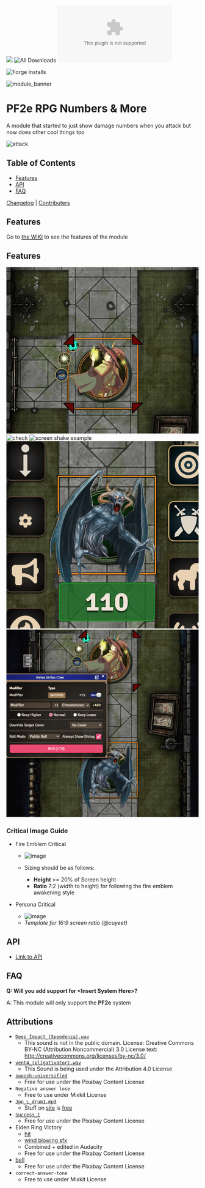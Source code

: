 ![](https://img.shields.io/badge/Foundry-v12-informational)
![All Downloads](https://img.shields.io/github/downloads/ChasarooniZ/pf2e-rpg-numbers/total?color=5e0000&label=All%20Downloads)
![Latest Release Download Count](https://img.shields.io/github/downloads/ChasarooniZ/pf2e-rpg-numbers/latest/module.zip)

![Forge Installs](https://img.shields.io/badge/dynamic/json?label=Forge%20Installs&query=package.installs&suffix=%25&url=https%3A%2F%2Fforge-vtt.com%2Fapi%2Fbazaar%2Fpackage%2Fpf2e-rpg-numbers&colorB=4aa94a)

![module_banner](https://github.com/ChasarooniZ/pf2e-usage-updater/assets/79132112/3b2a4f8c-7ba1-4647-b073-d8ecac9d93a6)

# PF2e RPG Numbers & More

A module that started to just show damage numbers when you attack but now does other cool things too

![attack](https://github.com/ChasarooniZ/pf2e-rpg-numbers/assets/79132112/132d3509-d3a0-4a20-af1b-4f8c89a49c72)

## Table of Contents

-   [Features](#features)
-   [API](#api)
-   [FAQ](#faq)

[Changelog](https://github.com/ChasarooniZ/pf2e-rpg-numbers/blob/main/CHANGELOG.md) | [Contributers](https://github.com/ChasarooniZ/pf2e-rpg-numbers/blob/main/CONTRIBUTER.md)

## Features

Go to [the WIKI](https://chasarooniz.github.io/pf2e-rpg-numbers/) to see the features of the module

## Features

![attack](https://raw.githubusercontent.com/ChasarooniZ/pf2e-rpg-numbers/refs/heads/main/assets/feature-vids/damage-numbers.gif)
![check](https://github.com/ChasarooniZ/pf2e-rpg-numbers/assets/79132112/773b5b4d-cd00-4007-9eda-85ca4059f8de)
![screen shake example](https://github.com/ChasarooniZ/pf2e-rpg-numbers/assets/79132112/04b51492-81c5-4027-b7cb-f8524ec94927)
![dmg shake](https://raw.githubusercontent.com/ChasarooniZ/pf2e-rpg-numbers/refs/heads/main/assets/feature-vids/damage-shake.gif)
![rotate example](https://raw.githubusercontent.com/ChasarooniZ/pf2e-rpg-numbers/refs/heads/main/assets/feature-vids/rotate-on-attack.gif)

### Critical Image Guide

-   Fire Emblem Critical

    -   ![image](https://github.com/user-attachments/assets/508ad2e3-b4f2-455a-aad9-bdc0b6ec592e)

    -   Sizing should be as follows:
        -   **Height** >= 20% of Screen height
        -   **Ratio** 7:2 (width to height) for following the fire emblem awakening style

-   Persona Critical
    -   ![image](https://github.com/user-attachments/assets/335768a9-9bfa-4844-8d3d-f2e4ffd4cbf7)
    -   _Template for 16:9 screen ratio (@cuyeet)_

## API

-   [Link to API](https://github.com/ChasarooniZ/pf2e-rpg-numbers/wiki/API)

## FAQ

**Q: Will you add support for \<Insert System Here\>?**

A: This module will only support the **PF2e** system

## Attributions

-   [`Deep_Impact_(Speedenza).wav`](https://freesound.org/people/Speedenza/sounds/167840/)
    -   This sound is not in the public domain.
        License: Creative Commons BY-NC (Attribution Noncommercial) 3.0
        License text: http://creativecommons.org/licenses/by-nc/3.0/
-   [`vent4_(pligativator).wav`](https://freesound.org/people/plingativator/sounds/160558/)
    -   This Sound is being used under the Attribution 4.0 License
-   [`swoosh-universifled`](<[swoosh-universfield](https://pixabay.com/sound-effects/swoosh-142322/)>)
    -   Free for use under the Pixabay Content License
-   `Negative answer lose`
    -   Free to use under Mixkit License
-   [`Jpn_L_drum1.mp3`](https://taira-komori.jpn.org/playing01en.html)
    -   Stuff on [site](https://taira-komori.jpn.org/freesounden.html) is [free](https://taira-komori.jpn.org/freesounden.html)
-   [`Success_1`](https://pixabay.com/sound-effects/success-48018/)
    -   Free for use under the Pixabay Content License
-   Elden Ring Victory
    -   [hit](https://pixabay.com/sound-effects/hit-40563/)
    -   [wind blowing sfx](https://pixabay.com/sound-effects/wind-blowing-sfx-12809/)
    -   Combined + edited in Audacity
    -   Free for use under the Pixabay Content License
-   [bell](https://pixabay.com/sound-effects/bell-222490/)
    -   Free for use under the Pixabay Content License
-   `correct-answer-tone`
    -   Free to use under Mixkit License
